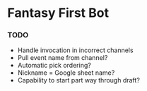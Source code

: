 # Fantasy First Bot


### TODO
- Handle invocation in incorrect channels
- Pull event name from channel?
- Automatic pick ordering?
- Nickname = Google sheet name?
- Capability to start part way through draft?